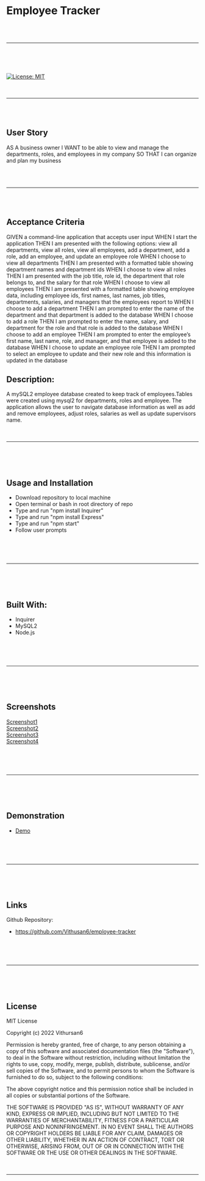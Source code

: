 
# Employee Tracker
<br>
<br>

---
<br>
<br>
<br>

[![License: MIT](https://img.shields.io/badge/License-MIT-yellow.svg)](https://opensource.org/licenses/MIT)
<br>
<br>
<br>

---
<br>
<br>

## User Story

AS A business owner
I WANT to be able to view and manage the departments, roles, and employees in my company
SO THAT I can organize and plan my business

<br>
<br>

---
<br>
<br>

## Acceptance Criteria
GIVEN a command-line application that accepts user input
WHEN I start the application
THEN I am presented with the following options: view all departments, view all roles, view all employees, add a department, add a role, add an employee, and update an employee role
WHEN I choose to view all departments
THEN I am presented with a formatted table showing department names and department ids
WHEN I choose to view all roles
THEN I am presented with the job title, role id, the department that role belongs to, and the salary for that role
WHEN I choose to view all employees
THEN I am presented with a formatted table showing employee data, including employee ids, first names, last names, job titles, departments, salaries, and managers that the employees report to
WHEN I choose to add a department
THEN I am prompted to enter the name of the department and that department is added to the database
WHEN I choose to add a role
THEN I am prompted to enter the name, salary, and department for the role and that role is added to the database
WHEN I choose to add an employee
THEN I am prompted to enter the employee’s first name, last name, role, and manager, and that employee is added to the database
WHEN I choose to update an employee role
THEN I am prompted to select an employee to update and their new role and this information is updated in the database

## Description:
A mySQL2 employee database created to keep track of employees.Tables were created using mysql2 for departments, roles and employee. The application allows the user to navigate database information as well as add and remove employees, adjust roles, salaries as well as update supervisors name. 
<br>
<br>
<br>

---
<br>
<br>
<br>

## Usage and Installation

- Download repository to local machine
- Open terminal or bash in root directory of repo
- Type and run "npm install Inquirer"
- Type and run "npm install Express"
- Type and run "npm start"
- Follow user prompts
<br>
<br>
<br>

---

<br>
<br>
<br>

## Built With:

- Inquirer
- MySQL2
- Node.js
<br>
<br>
<br>

---
<br>
<br>
<br>

## Screenshots

[Screenshot1](./content/images/pic1.png)
<br>
[Screenshot2](./content/images/pic2.png)
<br>
[Screenshot3](./content/images/pic3.png)
<br>
[Screenshot4](./content/images/pic4.png)
<br>

<br>
<br>
<br>

---
<br>
<br>
<br>

## Demonstration

- [Demo](https://youtu.be/jfetl_fiTtc)

<br>
<br>
<br>

---
<br>
<br>
<br>

## Links

Github Repository:

 - https://github.com/Vithusan6/employee-tracker
<br>
<br>
<br>

---
<br>
<br>
<br>

## License

MIT License

Copyright (c) 2022 Vithursan6

Permission is hereby granted, free of charge, to any person obtaining a copy
of this software and associated documentation files (the "Software"), to deal
in the Software without restriction, including without limitation the rights
to use, copy, modify, merge, publish, distribute, sublicense, and/or sell
copies of the Software, and to permit persons to whom the Software is
furnished to do so, subject to the following conditions:

The above copyright notice and this permission notice shall be included in all
copies or substantial portions of the Software.

THE SOFTWARE IS PROVIDED "AS IS", WITHOUT WARRANTY OF ANY KIND, EXPRESS OR
IMPLIED, INCLUDING BUT NOT LIMITED TO THE WARRANTIES OF MERCHANTABILITY,
FITNESS FOR A PARTICULAR PURPOSE AND NONINFRINGEMENT. IN NO EVENT SHALL THE
AUTHORS OR COPYRIGHT HOLDERS BE LIABLE FOR ANY CLAIM, DAMAGES OR OTHER
LIABILITY, WHETHER IN AN ACTION OF CONTRACT, TORT OR OTHERWISE, ARISING FROM,
OUT OF OR IN CONNECTION WITH THE SOFTWARE OR THE USE OR OTHER DEALINGS IN THE
SOFTWARE.
<br>
<br>
<br>

---

